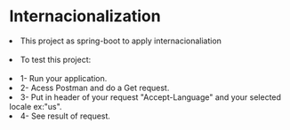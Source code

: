 # Internacionalization
<li>This project as spring-boot to apply internacionaliation</li>
<br />
<li>To test this project:</li>
<br />
<li>1- Run your application.</li>
<li>2- Acess Postman and do a Get request.</li>
<li>3- Put in header of your request "Accept-Language" and your selected locale ex:"us".</li>
<li>4- See result of request.</li>
